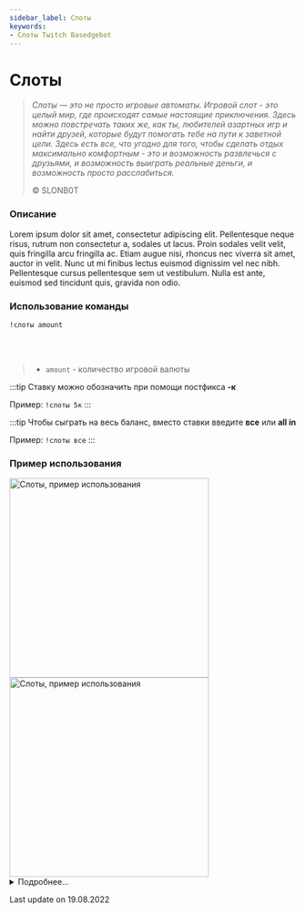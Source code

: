 ```yaml
---
sidebar_label: Слоты
keywords:
- Слоты Twitch Basedgebot
---
```


# Слоты

> *<quote>Слоты — это не просто игровые автоматы. Игровой слот - это целый мир, где происходят самые настоящие приключения. Здесь можно повстречать таких же, как ты, любителей азартных игр и найти друзей, которые будут помогать тебе на пути к заветной цели. Здесь есть все, что угодно для того, чтобы сделать отдых максимально комфортным - это и возможность развлечься с друзьями, и возможность выиграть реальные деньги, и возможность просто расслабиться.</quote>*
>
> © SLONB0T

### Описание

Lorem ipsum dolor sit amet, consectetur adipiscing elit. Pellentesque neque risus, rutrum non consectetur a, sodales ut lacus. Proin sodales velit velit, quis fringilla arcu fringilla ac. Etiam augue nisi, rhoncus nec viverra sit amet, auctor in velit. Nunc ut mi finibus lectus euismod dignissim vel nec nibh. Pellentesque cursus pellentesque sem ut vestibulum. Nulla est ante, euismod sed tincidunt quis, gravida non odio.

### Использование команды

<code>!слоты amount</code>

<br/>
<br/>

>- <code>amount</code> - количество игровой валюты

:::tip
Ставку можно обозначить при помощи постфикса <b>-к</b>

Пример: <code>!слоты 5к</code>
:::

:::tip
Чтобы сыграть на весь баланс, вместо ставки введите <b>все</b> или <b>all in</b>

Пример: <code>!слоты все</code>
:::

### Пример использования

<img src="https://media4.giphy.com/media/YLqNuLQeBYctH4JXG7/giphy.gif?cid=790b761145f69d4c0a3542287cc9e3156eb69640ab19a603&rid=giphy.gif&ct=g" alt="Слоты, пример использования" width="350"/>
<img src="https://media4.giphy.com/media/ijbif2pvQxHASspssF/giphy.gif?cid=790b7611e8a90cd6fa58222fcd168b01301ad5b41e1f4672&rid=giphy.gif&ct=g" alt="Слоты, пример использования" width="350" id="example-right"/>

<details>
  <summary>Подробнее...</summary>
  <div>

| Global cooldown | 3 seconds⠀⠀⠀⠀⠀⠀⠀⠀⠀⠀⠀⠀ |
|:----------------|:----------------------|
| User cooldown   | 3 seconds             |
| Mod only        | No                    |
| Sub only        | No                    |
| Aliases         | !slots                |
  </div>
</details>

<p class="update">Last update on 19.08.2022</p>